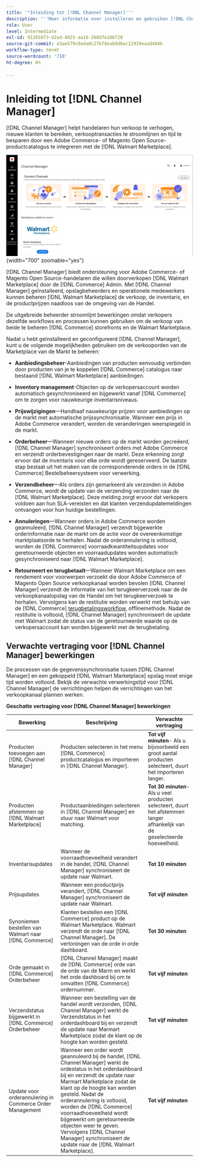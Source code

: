 ```yaml
---
title: '"Inleiding tot [!DNL Channel Manager]'''
description: '''Meer informatie over installeren en gebruiken [!DNL Channel Manager] om Adobe Commerce en Magento Open Source winkels te integreren met de Marketplace van de Markt van het Markeren en een verkoopkanaal tot stand te brengen om aanbiedingen, prijzen, voorraad, en verkoop van de markt foutloos van uw Admin van de Handel te beheren. "'
role: User
level: Intermediate
exl-id: 91265973-d2ad-4925-aa10-260d7e186f20
source-git-commit: a3ae579c0eda0c27bf8eab9d0ac12919eaad494b
workflow-type: tm+mt
source-wordcount: '710'
ht-degree: 0%

---
```



# Inleiding tot [!DNL Channel Manager]

[!DNL Channel Manager] helpt handelaren hun verkoop te verhogen, nieuwe klanten te bereiken, verkooptransacties te stroomlijnen en tijd te besparen door een Adobe Commerce- of Magento Open Source-productcatalogus te integreren met de [!DNL Walmart Marketplace].

![[!DNL Channel Manager] extensiebeheerweergave](assets/channel-manager-home.png){width="700" zoomable="yes"}

[!DNL Channel Manager] biedt ondersteuning voor Adobe Commerce- of Magento Open Source-handelaren die willen doorverkopen [!DNL Walmart Marketplace] door de [!DNL Commerce] Admin. Met [!DNL Channel Manager] geïnstalleerd, opslagbeheerders en operationele medewerkers kunnen beheren [!DNL Walmart Marketplace] de verkoop, de inventaris, en de productprijzen naadloos van de omgeving van de Handel.

De uitgebreide beheerder stroomlijnt bewerkingen omdat verkopers dezelfde workflows en processen kunnen gebruiken om de verkoop van beide te beheren [!DNL Commerce] storefronts en de Walmart Marketplace.

Nadat u hebt geïnstalleerd en geconfigureerd [!DNL Channel Manager], kunt u de volgende mogelijkheden gebruiken om de verkooporden van de Marketplace van de Markt te beheren:

* **Aanbiedingsbeheer**-Aanbiedingen van producten eenvoudig verbinden door producten van je te koppelen [!DNL Commerce] catalogus naar bestaand [!DNL Walmart Marketplace] aanbiedingen.

* **Inventory management**-Objecten op de verkopersaccount worden automatisch gesynchroniseerd en bijgewerkt vanaf [!DNL Commerce] om te zorgen voor nauwkeurige inventarisniveaus.

* **Prijswijzigingen**—Handhaaf nauwkeurige prijzen voor aanbiedingen op de markt met automatische prijssynchronisatie. Wanneer een prijs in Adobe Commerce verandert, worden de veranderingen weerspiegeld in de markt.

* **Orderbeheer**—Wanneer nieuwe orders op de markt worden gecreëerd, [!DNL Channel Manager] synchroniseert orders met Adobe Commerce en verzendt orderbevestigingen naar de markt. Deze erkenning zorgt ervoor dat de inventaris voor elke orde wordt gereserveerd. De laatste stap bestaat uit het maken van de corresponderende orders in de [!DNL Commerce] Bestelbeheersysteem voor verwerking.

* **Verzendbeheer**—Als orders zijn gemarkeerd als verzonden in Adobe Commerce, wordt de update van de verzending verzonden naar de [!DNL Walmart Marketplace]. Deze melding zorgt ervoor dat verkopers voldoen aan hun SLA-vereisten en dat klanten verzendupdatemeldingen ontvangen voor hun huidige bestellingen.

* **Annuleringen**—Wanneer orders in Adobe Commerce worden geannuleerd, [!DNL Channel Manager] verzendt bijgewerkte orderinformatie naar de markt om de actie voor de overeenkomstige marktplaatsorde te herhalen. Nadat de orderannulering is voltooid, worden de [!DNL Commerce] voorraadkwantiteitsupdates voor geretourneerde objecten en voorraadupdates worden automatisch gesynchroniseerd naar [!DNL Walmart Marketplace].

* **Retourneert en terugbetaalt**—Wanneer Walmart Marketplace om een rendement voor voorwerpen verzoekt die door Adobe Commerce of Magento Open Source verkoopkanaal worden bevolen [!DNL Channel Manager] verzendt de informatie van het terugkeerverzoek naar de de verkoopkanaalopslag van de Handel om het terugkeerverzoek te herhalen. Vervolgens kan de restitutie worden verwerkt met behulp van de [!DNL Commerce] [terugbetalingsworkflow](https://experienceleague.adobe.com/docs/commerce-admin/stores-sales/order-management/credit-memos/credit-memos.html#refund-workflow), offlinemethode. Nadat de restitutie is voltooid, [!DNL Channel Manager] synchroniseert de update met Walmart zodat de status van de geretourneerde waarde op de verkopersaccount kan worden bijgewerkt met de terugbetaling.

## Verwachte vertraging voor [!DNL Channel Manager] bewerkingen

De processen van de gegevenssynchronisatie tussen [!DNL Channel Manager] en een gekoppeld [!DNL Walmart Marketplace] opslag moet enige tijd worden voltooid. Bekijk de verwachte verwerkingstijd voor [!DNL Channel Manager] de verrichtingen helpen de verrichtingen van het verkoopkanaal plannen werken.

**Geschatte vertraging voor [!DNL Channel Manager] bewerkingen**

| **Bewerking** | **Beschrijving** | **Verwachte vertraging** |
|------------------------------------------------------------|--------------------------------------------------------------------------------------------------------------------------------------------------------------------------------------------------------------------------------------------------------------------------------------------------------------------------------------------------------------------------------------------------|------------------------------------------------------------------------------------------------------------------------------|
| Producten toevoegen aan [!DNL Channel Manager] | Producten selecteren in het menu [!DNL Commerce] productcatalogus en importeren in [!DNL Channel Manager]. | **Tot vijf minuten**- Als u bijvoorbeeld een groot aantal producten selecteert, duurt het importeren langer. |
| Producten afstemmen op [!DNL Walmart Marketplace] | Productaanbiedingen selecteren in [!DNL Channel Manager] en stuur naar Walmart voor matching. | **Tot 30 minuten**-Als u veel producten selecteert, duurt het afstemmen langer afhankelijk van de geselecteerde hoeveelheid. |
| Inventarisupdates | Wanneer de voorraadhoeveelheid verandert in de handel, [!DNL Channel Manager] synchroniseert de update naar Walmart. | **Tot 10 minuten** |
| Prijsupdates | Wanneer een productprijs verandert, [!DNL Channel Manager] synchroniseert de update naar Walmart. | **Tot vijf minuten** |
| Synoniemen bestellen van Walmart naar [!DNL Commerce] | Klanten bestellen een [!DNL Commerce] product op de Walmart Marketplace. Walmart verzendt de orde naar [!DNL Channel Manager]. De vertoningen van de orde in orde dashboard. | **Tot 30 minuten** |
| Orde gemaakt in [!DNL Commerce] Orderbeheer | [!DNL Channel Manager] maakt de [!DNL Commerce] orde van de orde van de Marm en werkt het orde dashboard bij om te omvatten [!DNL Commerce] ordernummer. | **Tot vijf minuten** |
| Verzendstatus bijgewerkt in [!DNL Commerce] Orderbeheer | Wanneer een bestelling van de handel wordt verzonden, [!DNL Channel Manager] werkt de Verzendstatus in het orderdashboard bij en verzendt de update naar Marmart Marketplace zodat de klant op de hoogte kan worden gesteld. | **Tot vijf minuten** |
| Update voor orderannulering in Commerce Order Management | Wanneer een order wordt geannuleerd bij de handel, [!DNL Channel Manager] werkt de ordestatus in het orderdashboard bij en verzendt de update naar Marmart Marketplace zodat de klant op de hoogte kan worden gesteld. Nadat de orderannulering is voltooid, worden de [!DNL Commerce] voorraadhoeveelheid wordt bijgewerkt om geretourneerde objecten weer te geven. Vervolgens [!DNL Channel Manager] synchroniseert de update naar de [!DNL Walmart Marketplace]. | **Tot vijf minuten** |


